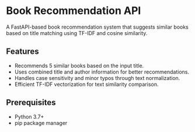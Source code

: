 # Book Recommendation API

A FastAPI-based book recommendation system that suggests similar books based on title matching using TF-IDF and cosine similarity.

## Features

- Recommends 5 similar books based on the input title.
- Uses combined title and author information for better recommendations.
- Handles case sensitivity and minor typos through text normalization.
- Efficient TF-IDF vectorization for text similarity comparison.

## Prerequisites

- Python 3.7+
- pip package manager
